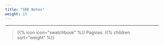 ```yaml
---
title: "SRE Notes"
weight: 15
---
```


---
> {{% icon icon="swatchbook" %}} Paginas:
> {{% children sort="weight" %}}

